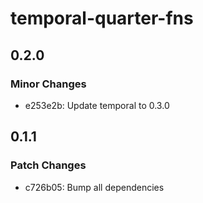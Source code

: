 # temporal-quarter-fns

## 0.2.0

### Minor Changes

- e253e2b: Update temporal to 0.3.0

## 0.1.1

### Patch Changes

- c726b05: Bump all dependencies
